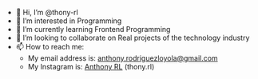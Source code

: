 - 👋 Hi, I’m @thony-rl
- 👀 I’m interested in Programming
- 🌱 I’m currently learning Frontend Programming
- 💞️ I’m looking to collaborate on Real projects of the technology industry
- 📫 How to reach me:
  - My email address is: anthony.rodriguezloyola@gmail.com
  - My Instagram is: [Anthony RL](https://instagram.com/thony.rl) (thony.rl)
      

<!---
thony-rl/thony-rl is a ✨ special ✨ repository because its `README.md` (this file) appears on your GitHub profile.
You can click the Preview link to take a look at your changes.
--->
